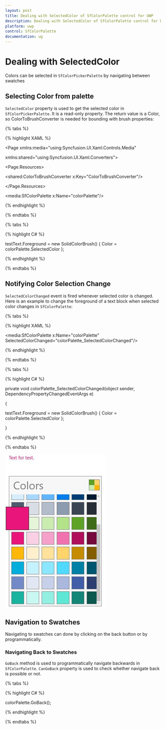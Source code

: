```yaml
---
layout: post
title: Dealing with SelectedColor of SfColorPalette control for UWP
description: Dealing with SelectedColor of SfColorPalette control for UWP
platform: uwp
control: SfColorPalette
documentation: ug
---
```


# Dealing with SelectedColor

Colors can be selected in `SfColorPickerPalette` by navigating between swatches

## Selecting Color from palette

`SelectedColor` property is used to get the selected color in `SfColorPickerPalette`. It is a read-only property. The return value is a Color, so ColorToBrushConverter is needed for bounding with brush properties:

{% tabs %}

{% highlight XAML %}

<Page xmlns:media="using:Syncfusion.UI.Xaml.Controls.Media"

xmlns:shared="using:Syncfusion.UI.Xaml.Converters">

<Page.Resources>

<shared:ColorToBrushConverter x:Key="ColorToBrushConverter"/>

</Page.Resources>

<Grid>

<TextBlock x:Name="testText" Text="Text for test."
           Foreground="{Binding ElementName=colorPalette,Path=SelectedColor,
		   Converter={StaticResource ColorToBrushConverter} ,Mode=TwoWay}"/>

<media:SfColorPalette x:Name="colorPalette"/>

</Grid>

</Page>

{% endhighlight %}

{% endtabs %}

{% tabs %}

{% highlight C# %}

testText.Foreground = new SolidColorBrush() { Color = colorPalette.SelectedColor };

{% endhighlight %}

{% endtabs %}

## Notifying Color Selection Change

`SelectedColorChanged` event is fired whenever selected color is changed. Here is an example to change the foreground of a text block when selected color changes in `SfColorPalette`:

{% tabs %}

{% highlight XAML %}

<StackPanel>

<TextBlock x:Name="testText" Text="Text for test."/>

<media:SfColorPalette x:Name="colorPalette"
                      SelectedColorChanged="colorPalette_SelectedColorChanged"/>

</StackPanel>

{% endhighlight %}

{% endtabs %}

{% tabs %}

{% highlight C# %}

private void colorPalette_SelectedColorChanged(object sender, DependencyPropertyChangedEventArgs e)

{

testText.Foreground = new SolidColorBrush() { Color = colorPalette.SelectedColor };

}

{% endhighlight %}

{% endtabs %}

![](SfColorPalette-images/SfColorPalette-img4.jpeg)

## Navigation to Swatches

Navigating to swatches can done by clicking on the back button or by programmatically.

### Navigating Back to Swatches

`GoBack` method is used to programmatically navigate backwards in `SfColorPalette`. `CanGoBack` property is used to check whether navigate back is possible or not.

{% tabs %}

{% highlight C# %}

colorPalette.GoBack();

{% endhighlight %}

{% endtabs %}



